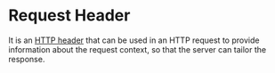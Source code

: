 # Request Header

It is an [HTTP header](/http/header) that can be used in an HTTP request to provide information about the request context, so that the server can tailor the response.